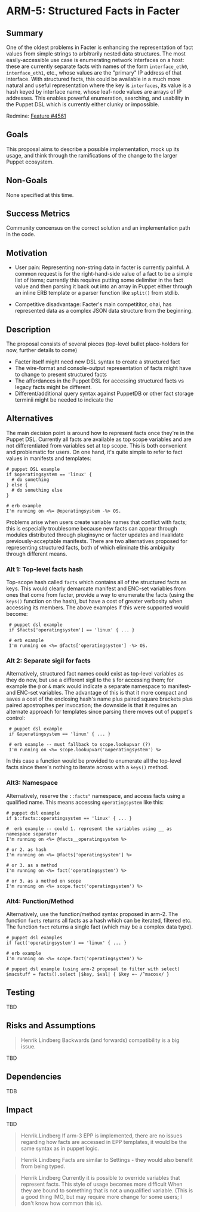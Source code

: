ARM-5: Structured Facts in Facter
==========================


Summary
-------

One of the oldest problems in Facter is enhancing the representation of fact 
values from simple strings to arbitrarily nested data structures. The most 
easily-accessible use case is enumerating network interfaces on a host:
these are currently separate facts with names of the form `interface_eth0`,
`interface_eth1`, etc., whose values are the "primary" IP address of that 
interface. With structured facts, this could be available in a much more 
natural and useful representation where the key is `interfaces`, its value is a 
hash keyed by interface name, whose leaf-node values are arrays of IP 
addresses. This enables powerful enumeration, searching, and usability in the 
Puppet DSL which is currently either clunky or impossible.

Redmine: [Feature #4561](https://projects.puppetlabs.com/issues/4561)

Goals
-----

This proposal aims to describe a possible implementation, mock up its usage, 
and think through the ramifications of the change to the larger Puppet 
ecosystem.

Non-Goals
---------

None specified at this time.

Success Metrics
---------------

Community concensus on the correct solution and an implementation path in the 
code.

Motivation
----------

* User pain: Representing non-string data in facter is currently painful. A 
  common request is for the right-hand-side value of a fact to be a simple list 
  of items; currently this requires putting some delimiter in the fact value 
  and then parsing it back out into an array in Puppet either through an inline 
  ERB template or a parser function like `split()` from stdlib.

* Competitive disadvantage: Facter's main competititor, ohai, has represented 
  data as a complex JSON data structure from the beginning.

Description
-----------

The proposal consists of several pieces (top-level bullet place-holders for 
now, further details to come)

* Facter itself might need new DSL syntax to create a structured fact
* The wire-format and console-output representation of facts might have to 
  change to present structured facts
* The affordances in the Puppet DSL for accessing structured facts vs legacy 
  facts might be different.
* Different/additional query syntax against PuppetDB or other fact storage
  terminii might be needed to indicate the 

Alternatives
------------

The main decision point is around how to represent facts once they're in the 
Puppet DSL. Currently all facts are available as top scope variables and are 
not differentiated from variables set at top scope. This is both convenient and 
problematic for users. On one hand, it's quite simple to refer to fact values 
in manifests and templates:

    # puppet DSL example
    if $operatingsystem == 'linux' {
      # do something
    } else {
      # do something else 
    }

    # erb example
    I'm running on <%= @operatingsystem -%> OS.

Problems arise when users create variable names that conflict with facts; this 
is especially troublesome because new facts can appear through modules 
distributed through pluginsync or facter updates and invalidate 
previously-acceptable manifests. There are two alternatives proposed for 
representing structured facts, both of which eliminate this ambiguity through 
different means.

### Alt 1: Top-level facts hash

Top-scope hash called `facts` which contains all of the structured facts as 
keys.  This would clearly demarcate manifest and ENC-set variables from ones 
that come from facter, provide a way to enumerate the facts (using the 
`keys()` function on the hash), but have a cost of greater verbosity when 
accessing its members. The above examples if this were supported would 
become:

     # puppet dsl example
     if $facts['operatingsystem'] == 'linux' { ... }
     
     # erb example
     I'm running on <%= @facts['operatingsystem'] -%> OS.
     

### Alt 2: Separate sigil for facts

Alternatively, structured fact names could exist as top-level variables as 
they do now, but use a different sigil to the `$` for accessing them; for 
example the `@` or `&` mark would indicate a separate namespace to manifest- 
and ENC-set variables. The advantage of this is that it more compact and 
saves a cost of the enclosing hash's name plus paired square brackets plus 
paired apostrophes per invocation; the downside is that it requires an 
alternate approach for templates since parsing there moves out of puppet's 
control:

     # puppet dsl example
     if &operatingsystem == 'linux' { ... }
     
     # erb example -- must fallback to scope.lookupvar (?)
     I'm running on <%= scope.lookupvar('&operatingsystem') %>

In this case a function would be provided to enumerate all the top-level
facts since there's nothing to iterate across with a `keys()` method.

### Alt3: Namespace

Alternatively, reserve the `::facts"` namespace, and access facts using a qualified name. This means
accessing `operatingsystem` like this:

    # puppet dsl example
    if $::facts::operatingsystem == 'linux' { ... }
    
    #  erb example -- could 1. represent the variables using __ as namespace separator
    I'm running on <%= @facts__operatingsystem %>
    
    # or 2. as hash
    I'm running on <%= @facts['operatingsystem'] %>
    
    # or 3. as a method
    I'm running on <%= fact('operatingsystem') %>

    # or 3. as a method on scope
    I'm running on <%= scope.fact('operatingsystem') %>

### Alt4: Function/Method

Alternatively, use the function/method syntax proposed in arm-2. The function `facts` returns all facts as
a hash which can be iterated, filtered etc. The function `fact` returns a single fact (which may be a complex data type).

    # puppet dsl examples
    if fact('operatingsystem') == 'linux' { ... }
    
    # erb example
    I'm running on <%= scope.fact('operatingsystem') %>
    
	# puppet dsl example (using arm-2 proposal to filter with select)
	$macstuff = facts().select |$key, $val| { $key =~ /^macosx/ } 
     
Testing
-------

TBD

Risks and Assumptions
---------------------

> Henrik Lindberg
> Backwards (and forwards) compatibility is a big issue. 

TBD

Dependencies
------------

TDB

Impact
------

TBD

> Henrik.Lindberg
> If arm-3 EPP is implemented, there are no issues regarding how facts are accessed in EPP templates, it would
> be the same syntax as in puppet logic.
> 

> Henrik Lindberg
> Facts are similar to Settings - they would also benefit from being typed.

> Henrik Lindberg
> Currently it is possible to override variables that represent facts. This style of usage becomes more difficult
> When they are bound to something that is not a unqualified variable. (This is a good thing IMO, but may require
> more change for some users; I don't know how common this is).
